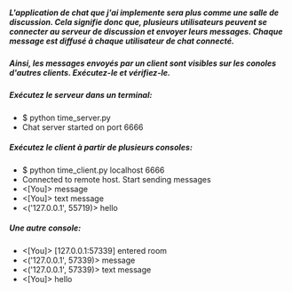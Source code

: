 #####  L'application de chat que j'ai implemente sera plus comme une salle de discussion. Cela signifie donc que, plusieurs utilisateurs peuvent se connecter au serveur de discussion et envoyer leurs messages. Chaque message est diffusé à chaque utilisateur de chat connecté.

##### Ainsi, les messages envoyés par un client sont visibles sur les conoles d'autres clients. Exécutez-le et vérifiez-le. 
 
##### Exécutez le serveur dans un terminal:
* $ python time_server.py 
* Chat server started on port 6666


##### Exécutez le client à partir de plusieurs consoles:
* $ python time_client.py localhost 6666
* Connected to remote host. Start sending messages
* <[You]>  message
* <[You]>  text message
* <('127.0.0.1', 55719)> hello

##### Une autre console:
* <[You]> [127.0.0.1:57339] entered room
* <('127.0.0.1', 57339)> message
* <('127.0.0.1', 57339)> text message
* <[You]> hello

